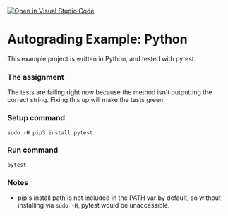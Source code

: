 [![Open in Visual Studio Code](https://classroom.github.com/assets/open-in-vscode-2e0aaae1b6195c2367325f4f02e2d04e9abb55f0b24a779b69b11b9e10269abc.svg)](https://classroom.github.com/online_ide?assignment_repo_id=20419718&assignment_repo_type=AssignmentRepo)
# Autograding Example: Python
This example project is written in Python, and tested with pytest.

### The assignment
The tests are failing right now because the method isn't outputting the correct string. Fixing this up will make the tests green.

### Setup command
`sudo -H pip3 install pytest`

### Run command
`pytest`

### Notes
- pip's install path is not included in the PATH var by default, so without installing via `sudo -H`, pytest would be unaccessible.
